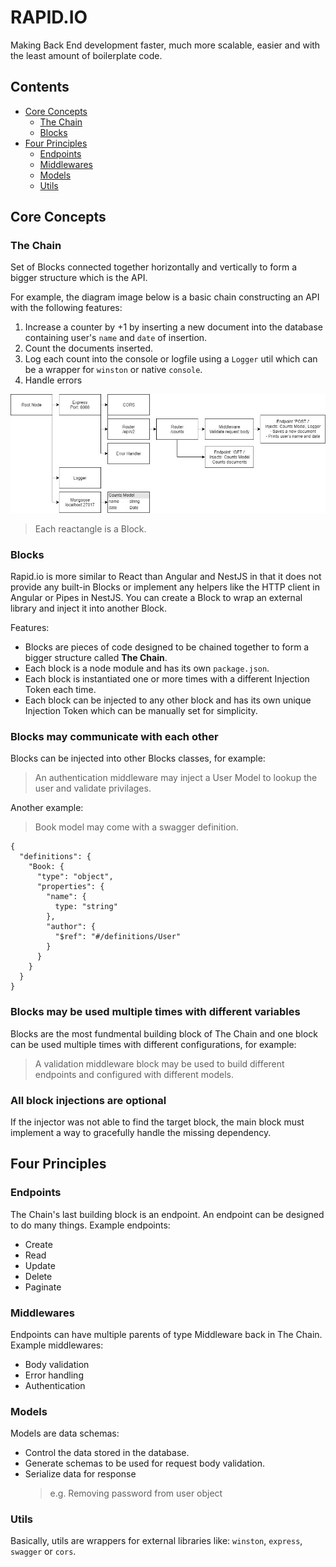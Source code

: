 # RAPID.IO

Making Back End development faster, much more scalable, easier and with the least amount of boilerplate code.

## Contents

- [Core Concepts](#core-concepts)
  - [The Chain](#the-chain)
  - [Blocks](#blocks)
- [Four Principles](#four-principles)
  - [Endpoints](#endpoints)
  - [Middlewares](#middlewares)
  - [Models](#models)
  - [Utils](#utils)

## Core Concepts

### The Chain

Set of Blocks connected together horizontally and vertically to form a bigger structure which is the API.

For example, the diagram image below is a basic chain constructing an API with the following features:

1. Increase a counter by +1 by inserting a new document into the database containing user's `name` and `date` of insertion.
2. Count the documents inserted.
3. Log each count into the console or logfile using a `Logger` util which can be a wrapper for `winston` or native `console`.
4. Handle errors

![diagram](https://raw.githubusercontent.com/ziadalzarka/rapid.io/master/diagram.jpg)

> Each reactangle is a Block.

### Blocks

Rapid.io is more similar to React than Angular and NestJS in that it does not provide any built-in Blocks or implement any helpers like the HTTP client in Angular or Pipes in NestJS. You can create a Block to wrap an external library and inject it into another Block.

Features:

- Blocks are pieces of code designed to be chained together to form a bigger structure called **The Chain**.
- Each block is a node module and has its own `package.json`.
- Each block is instantiated one or more times with a different Injection Token each time.
- Each block can be injected to any other block and has its own unique Injection Token which can be manually set for simplicity.

### Blocks may communicate with each other

Blocks can be injected into other Blocks classes, for example:

> An authentication middleware may inject a User Model to lookup the user and validate privilages.

Another example:

> Book model may come with a swagger definition.
```
{
  "definitions": {
    "Book: {
      "type": "object",
      "properties": {
        "name": {
          type: "string"
        },
        "author": {
          "$ref": "#/definitions/User"
        }
      }
    }
  }
}
```

### Blocks may be used multiple times with different variables

Blocks are the most fundmental building block of The Chain and one block can be used multiple times with different configurations, for example:

> A validation middleware block may be used to build different endpoints and configured with different models.

### All block injections are optional

If the injector was not able to find the target block, the main block must implement a way to gracefully handle the missing dependency.

## Four Principles

### Endpoints

The Chain's last building block is an endpoint. An endpoint can be designed to do many things. Example endpoints:

- Create
- Read
- Update
- Delete
- Paginate

### Middlewares

Endpoints can have multiple parents of type Middleware back in The Chain. Example middlewares:

- Body validation
- Error handling
- Authentication

### Models

Models are data schemas:

- Control the data stored in the database.
- Generate schemas to be used for request body validation.
- Serialize data for response
  > e.g. Removing password from user object


### Utils

Basically, utils are wrappers for external libraries like: `winston`, `express`, `swagger` or `cors`.
